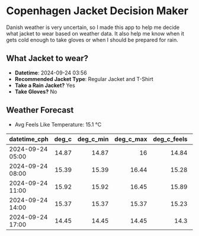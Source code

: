 
# Copenhagen Jacket Decision Maker

Danish weather is very uncertain, so I made this app to help me decide what jacket to wear based on weather data. 
It also help me know when it gets cold enough to take gloves or when I should be prepared for rain.

## What Jacket to wear?

- **Datetime**: 2024-09-24 03:56
- **Recommended Jacket Type**: Regular Jacket and T-Shirt
- **Take a Rain Jacket?** Yes
- **Take Gloves?** No

## Weather Forecast
- Avg Feels Like Temperature: 15.1 °C

| datetime_cph     |   deg_c |   deg_c_min |   deg_c_max |   deg_c_feels | weather   | wind   | rain   |
|:-----------------|--------:|------------:|------------:|--------------:|:----------|:-------|:-------|
| 2024-09-24 05:00 |   14.87 |       14.87 |       16    |         14.84 | Clouds    | Low    | None   |
| 2024-09-24 08:00 |   15.39 |       15.39 |       16.44 |         15.28 | Rain      | Low    | Low    |
| 2024-09-24 11:00 |   15.92 |       15.92 |       16.45 |         15.89 | Rain      | Low    | Low    |
| 2024-09-24 14:00 |   15.37 |       15.37 |       15.37 |         15.23 | Rain      | Low    | Low    |
| 2024-09-24 17:00 |   14.45 |       14.45 |       14.45 |         14.3  | Rain      | Low    | Low    |
        